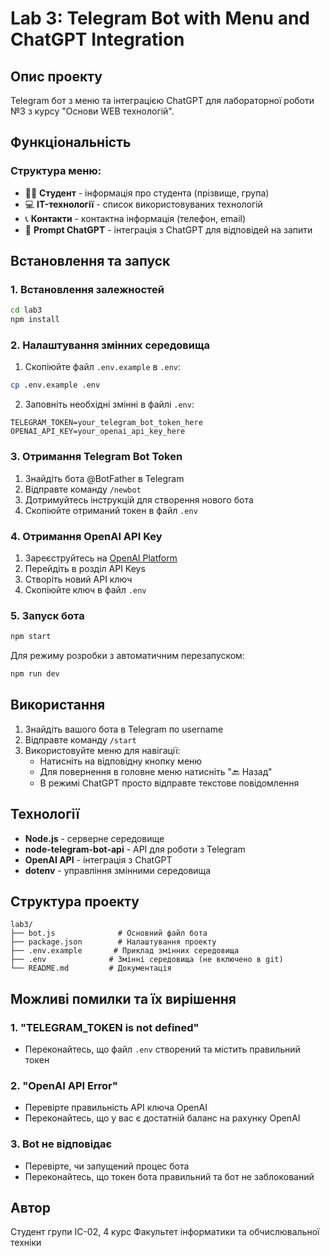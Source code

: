 # Lab 3: Telegram Bot with Menu and ChatGPT Integration

## Опис проекту

Telegram бот з меню та інтеграцією ChatGPT для лабораторної роботи №3 з курсу "Основи WEB технологій".

## Функціональність

### Структура меню:
- 👨‍🎓 **Студент** - інформація про студента (прізвище, група)
- 💻 **IT-технології** - список використовуваних технологій
- 📞 **Контакти** - контактна інформація (телефон, email)
- 🤖 **Prompt ChatGPT** - інтеграція з ChatGPT для відповідей на запити

## Встановлення та запуск

### 1. Встановлення залежностей
```bash
cd lab3
npm install
```

### 2. Налаштування змінних середовища
1. Скопіюйте файл `.env.example` в `.env`:
```bash
cp .env.example .env
```

2. Заповніть необхідні змінні в файлі `.env`:
```
TELEGRAM_TOKEN=your_telegram_bot_token_here
OPENAI_API_KEY=your_openai_api_key_here
```

### 3. Отримання Telegram Bot Token
1. Знайдіть бота @BotFather в Telegram
2. Відправте команду `/newbot`
3. Дотримуйтесь інструкцій для створення нового бота
4. Скопіюйте отриманий токен в файл `.env`

### 4. Отримання OpenAI API Key
1. Зареєструйтесь на [OpenAI Platform](https://platform.openai.com)
2. Перейдіть в розділ API Keys
3. Створіть новий API ключ
4. Скопіюйте ключ в файл `.env`

### 5. Запуск бота
```bash
npm start
```

Для режиму розробки з автоматичним перезапуском:
```bash
npm run dev
```

## Використання

1. Знайдіть вашого бота в Telegram по username
2. Відправте команду `/start`
3. Використовуйте меню для навігації:
   - Натисніть на відповідну кнопку меню
   - Для повернення в головне меню натисніть "🔙 Назад"
   - В режимі ChatGPT просто відправте текстове повідомлення

## Технології

- **Node.js** - серверне середовище
- **node-telegram-bot-api** - API для роботи з Telegram
- **OpenAI API** - інтеграція з ChatGPT
- **dotenv** - управління змінними середовища

## Структура проекту

```
lab3/
├── bot.js              # Основний файл бота
├── package.json        # Налаштування проекту
├── .env.example       # Приклад змінних середовища
├── .env              # Змінні середовища (не включено в git)
└── README.md         # Документація
```

## Можливі помилки та їх вирішення

### 1. "TELEGRAM_TOKEN is not defined"
- Переконайтесь, що файл `.env` створений та містить правильний токен

### 2. "OpenAI API Error"
- Перевірте правильність API ключа OpenAI
- Переконайтесь, що у вас є достатній баланс на рахунку OpenAI

### 3. Bot не відповідає
- Перевірте, чи запущений процес бота
- Переконайтесь, що токен бота правильний та бот не заблокований

## Автор

Студент групи ІС-02, 4 курс
Факультет інформатики та обчислювальної техніки
